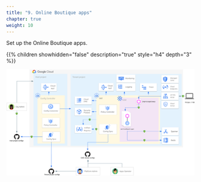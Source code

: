 ```yaml
---
title: "9. Online Boutique apps"
chapter: true
weight: 10
---
```

Set up the Online Boutique apps.

{{% children showhidden="false" description="true" style="h4" depth="3" %}}

![Online Boutique overview](https://github.com/mathieu-benoit/my-images/raw/main/acm-workshop/onlineboutique-overview.png?width=50pc)